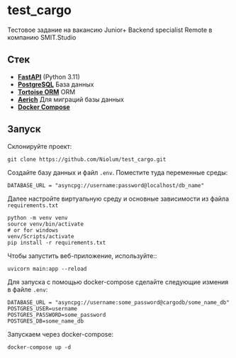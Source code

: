 # test_cargo

Тестовое задание на вакансию Junior+ Backend specialist Remote в компанию SMIT.Studio

## Стек

- **[FastAPI](https://fastapi.tiangolo.com/)** (Python 3.11)
- **[PostgreSQL](https://www.postgresql.org/)** База данных
- **[Tortoise ORM](https://tortoise.github.io/)** ORM
- **[Aerich](https://github.com/tortoise/aerich)** Для миграций базы данных
- **[Docker Compose](https://docs.docker.com/compose/)**

## Запуск 

Склонируйте проект:

```
git clone https://github.com/Niolum/test_cargo.git
```

Создайте базу данных и файл ``.env``. Поместите туда переменные среды:

```
DATABASE_URL = "asyncpg://username:password@localhost/db_name"
```

Далее настройте виртуальную среду и основные зависимости из файла ``requirements.txt``

```
python -m venv venv
source venv/bin/activate 
# or for windows
venv/Scripts/activate 
pip install -r requirements.txt
```

Чтобы запустить веб-приложение, используйте::

```
uvicorn main:app --reload
```


Для запуска с помощью docker-compose сделайте следующие измения в файле ``.env``:

```
DATABASE_URL = "asyncpg://username:some_password@cargodb/some_name_db"
POSTGRES_USER=username
POSTGRES_PASSWORD=some_password
POSTGRES_DB=some_name_db
```

Запускаем через docker-compose:

```
docker-compose up -d
```